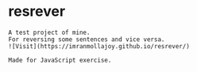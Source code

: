 # resrever
    A test project of mine.
    For reversing some sentences and vice versa.
    ![Visit](https://imranmollajoy.github.io/resrever/)
    
    Made for JavaScript exercise.
